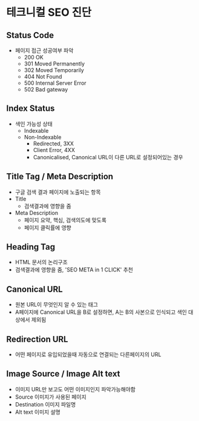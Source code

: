 # 테크니컬 SEO 진단

## Status Code
- 페이지 접근 성공여부 파악
  - 200 OK
  - 301 Moved Permanently
  - 302 Moved Temporarily
  - 404 Not Found
  - 500 Internal Server Error
  - 502 Bad gateway
  
## Index Status
- 색인 가능성 상태
  - Indexable
  - Non-Indexable
    - Redirected, 3XX
    - Client Error, 4XX
    - Canonicalised, Canonical URL이 다른 URL로 설정되어있는 경우
    
## Title Tag / Meta Description
- 구글 검색 결과 페이지에 노출되는 항목
- Title
  - 검색결과에 영향을 줌 
- Meta Description
  - 페이지 요약, 핵심, 검색의도에 맞도록
  - 페이지 클릭률에 영향

## Heading Tag
- HTML 문서의 논리구조
- 검색결과에 영향을 줌, 'SEO META in 1 CLICK' 추천

## Canonical URL
- 원본 URL이 무엇인지 알 수 있는 태그
- A페이지에 Canonical URL을 B로 설정하면, A는 B의 사본으로 인식되고 색인 대상에서 제외됨

## Redirection URL
- 어떤 페이지로 유입되었을때 자동으로 연결되는 다른페이지의 URL

## Image Source / Image Alt text
  - 이미지 URL만 보고도 어떤 이미지인지 파악가능해야함
  - Source 이미지가 사용된 페이지
  - Destination 이미지 파일명
  - Alt text 이미지 설명
  
